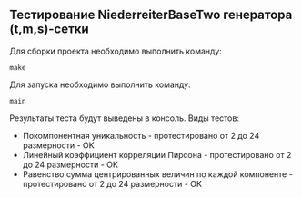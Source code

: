 ## Тестирование NiederreiterBaseTwo генератора (t,m,s)-сетки

Для сборки проекта необходимо выполнить команду:

    make
    
Для запуска необходимо выполнить команду:

    main

Результаты теста будут выведены в консоль. Виды тестов:
* Покомпонентная уникальность - протестировано от 2 до 24 размерности - OK
* Линейный коэффициент корреляции Пирсона - протестировано от 2 до 24 размерности - OK
* Равенство сумма центрированных величин по каждой компоненте - протестировано от 2 до 24 размерности - OK
